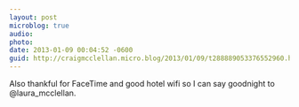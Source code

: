 ```yaml
---
layout: post
microblog: true
audio: 
photo: 
date: 2013-01-09 00:04:52 -0600
guid: http://craigmcclellan.micro.blog/2013/01/09/t288889053376552960.html
---
```

Also thankful for FaceTime and good hotel wifi so I can say goodnight to @laura_mcclellan.
